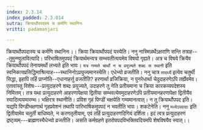 ```yaml
---
index: 2.3.14
index_padded: 2.3.014
sutra: क्रियार्थोपपदस्य च कर्मणि स्थानिनः
vritti: padamanjari

---
```

क्रियार्थोपपदास्य च कर्मणि स्थानिनः।। क्रिया क्रियार्थोपपदं यस्येति। ननु नास्मिन्नर्थेऽक्षराणि सन्ति तत्राह---तुमुन्ण्वुलावित्यादि। परिभाषितमुपपदं क्रियार्थमन्यत्र सम्भवतीत्ययमेव विषयो गृह्यते। अत्र च विषये क्रियैव क्रियार्थोपपदं तेनायमर्थो लभ्यते इति भावः। `यत्र गम्यते चार्थो न च प्रयुज्यते शब्दः स स्थानी` इति स्वनिकायप्रसिद्धिमाश्रित्याह---स्थानिनोऽप्रयुज्यमानस्येति। एधेभ्यो व्रजतीति। ननु चात्र `तादर्थ्ये` इत्येव चतुर्थी सिद्धा, इहापि तर्हि प्राप्नोति--एधानाहर्त्तु व्रजतीति? हरणार्था व्रजिक्रिया, न पुनरेधार्था चेदुदाहरणेऽपि तर्ह्येवमेव। एतावांस्तु विशेषः---प्रत्युदाहरणे शब्दः प्रयुज्यते, उदाहरणे तु नेति प्रतीयमाना च क्रिया कारकव्यपदेशस्य निमित्तम्। तत्र यथा प्रत्युदाहरणे आहरणापेक्षया द्वितीया सम्भवत्येवमुदाहरणेऽपि प्रतीयमानहरणापेक्षा द्वितीयैव स्यादित्ययमारम्भः। भक्षिरत्र स्थानीति। प्रविश गृहं पिण्डीं भक्षयेति गम्यमानत्वात्। न तु क्रियार्थोपपद इति। यद्यपि पिण्डीभक्षणार्थ गृहप्रवेशनं तथापि पारिभाषिकमुपपदं न भवतीति भावः। शकटेनेति। ननु `मध्येऽपवादाः` इति द्वितीयामेव चतुर्ती बाधिष्यते, न करणतृतीयाम्, एवं तर्हि प्रत्युदाहरणदिगियं दर्शिता। इदं त्वत्र प्रत्युदाहरणं द्रष्ट्व्यम्---ब्राह्मणस्यैधेभ्यो व्रजतीति। असति कर्मग्रहणे इतरोपपदविभक्तिवदियमपि शेषविषयैव स्यात्।।